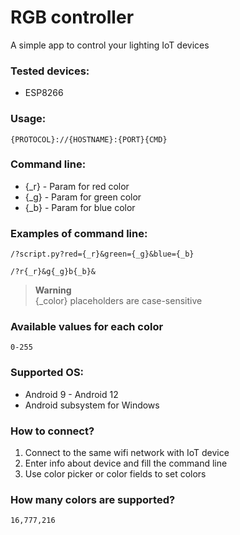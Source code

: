 # RGB controller
A simple app to control your lighting IoT devices
### Tested devices:
- ESP8266
### Usage:
```
{PROTOCOL}://{HOSTNAME}:{PORT}{CMD}
```
### Command line:
- {_r} - Param for red color
- {_g} - Param for green color
- {_b} - Param for blue color
### Examples of command line:
```
/?script.py?red={_r}&green={_g}&blue={_b}
```
```
/?r{_r}&g{_g}b{_b}&
```

> **Warning**  
> {_color} placeholders are case-sensitive
### Available values for each color
```
0-255
```
### Supported OS:
- Android 9 - Android 12
- Android subsystem for Windows
### How to connect?
1) Connect to the same wifi network with IoT device
2) Enter info about device and fill the command line
3) Use color picker or color fields to set colors
### How many colors are supported?
```
16,777,216
```